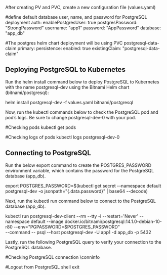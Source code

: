After creating PV and PVC, create a new configuration file (values.yaml)

#define default database user, name, and password for PostgreSQL deployment
auth:
  enablePostgresUser: true
  postgresPassword: "StrongPassword"
  username: "app1"
  password: "AppPassword"
  database: "app_db"

#The postgres helm chart deployment will be using PVC postgresql-data-claim
primary:
  persistence:
    enabled: true
    existingClaim: "postgresql-data-claim"
    
    
## Deploying PostgreSQL to Kubernetes

Run the helm install command below to deploy PostgreSQL to Kubernetes with the name postgresql-dev using the Bitnami Helm chart (bitnami/postgresql):

helm install postgresql-dev -f values.yaml bitnami/postgresql


Now, run the kubectl commands below to check the PostgreSQL pod and pod’s logs. Be sure to change postgresql-dev-0 with your pod.

#Checking pods
kubectl get pods

#Checking logs of pods
kubectl logs postgresql-dev-0


## Connecting to PostgreSQL

Run the below export command to create the POSTGRES_PASSWORD environment variable, which contains the password for the PostgreSQL database (app_db).

export POSTGRES_PASSWORD=$(kubectl get secret --namespace default postgresql-dev -o jsonpath="{.data.password}" | base64 --decode)


Next, run the kubectl run command below to connect to the PostgreSQL database (app_db).

kubectl run postgresql-dev-client --rm --tty -i --restart='Never' --namespace default --image docker.io/bitnami/postgresql:14.1.0-debian-10-r80 --env="PGPASSWORD=$POSTGRES_PASSWORD" \
--command -- psql --host postgresql-dev -U app1 -d app_db -p 5432


Lastly, run the following PostgreSQL query to verify your connection to the PostgreSQL database.

#Checking PostgreSQL connection
\conninfo

#Logout from PostgreSQL shell
exit
